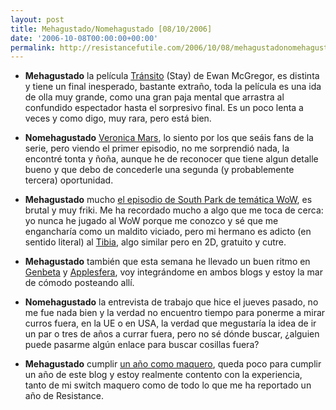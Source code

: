 ```yaml
---
layout: post
title: Mehagustado/Nomehagustado [08/10/2006]
date: '2006-10-08T00:00:00+00:00'
permalink: http://resistancefutile.com/2006/10/08/mehagustadonomehagustado-08102006/
---
```

- <span style="font-weight:bold;">Mehagustado</span> la película <a href="http://spanish.imdb.com/title/tt0371257/">Tránsito</a> (Stay) de Ewan McGregor, es distinta y tiene un final inesperado, bastante extraño, toda la película es una ida de olla muy grande, como una gran paja mental que arrastra al confundido espectador hasta el sorpresivo final. Es un poco lenta a veces y como digo, muy rara, pero está bien.

- <span style="font-weight:bold;">Nomehagustado</span> <a href="http://childrenatyourfeet.blogspot.com/2006/10/veronica-mars-vs-galactica.html">Veronica Mars</a>, lo siento por los que seáis fans de la serie, pero viendo el primer episodio, no me sorprendió nada, la encontré tonta y ñoña, aunque he de reconocer que tiene algun detalle bueno y que debo de concederle una segunda (y probablemente tercera) oportunidad.

- <span style="font-weight:bold;">Mehagustado</span> mucho <a href="http://www.youtube.com/watch?v=q2Ql8akmWiE">el episodio de South Park de temática WoW</a>, es brutal y muy friki. Me ha recordado mucho a algo que me toca de cerca: yo nunca he jugado al WoW porque me conozco y sé que me engancharía como un maldito viciado, pero mi hermano es adicto (en sentido literal) al <a href="http://www.tibia.com/home/index.php?subtopic=news">Tibia</a>, algo similar pero en 2D, gratuito y cutre. 

- <span style="font-weight:bold;">Mehagustado</span> también que esta semana he llevado un buen ritmo en <a href="http://genbeta.com">Genbeta</a> y <a href="http://applesfera.com">Applesfera</a>, voy integrándome en ambos blogs y estoy la mar de cómodo posteando allí.

- <span style="font-weight:bold;">Nomehagustado</span> la entrevista de trabajo que hice el jueves pasado, no me fue nada bien y la verdad no encuentro tiempo para ponerme a mirar curros fuera, en la UE o en USA, la verdad que megustaría la idea de ir un par o tres de años a currar fuera, pero no sé dónde buscar, ¿alguien puede pasarme algún enlace para buscar cosillas fuera?

- <span style="font-weight:bold;">Mehagustado</span> cumplir <a href="http://resistancefutile.blogspot.com/2006/10/un-ao-de-maquero.html">un año como maquero</a>, queda poco para cumplir un año de este blog y estoy realmente contento con la experiencia, tanto de mi switch maquero como de todo lo que me ha reportado un año de Resistance.
